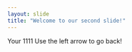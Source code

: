```yaml
---
layout: slide
title: "Welcome to our second slide!"
---
```

Your 1111
Use the left arrow to go back!
